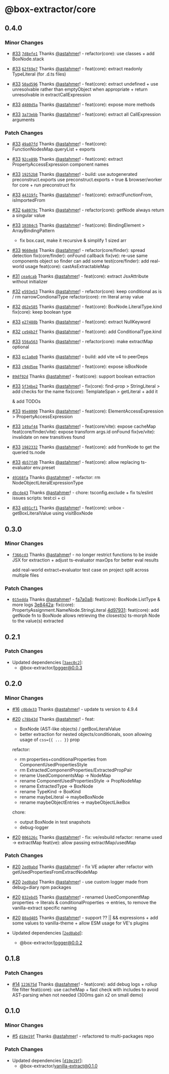 # @box-extractor/core

## 0.4.0

### Minor Changes

-   [#33](https://github.com/astahmer/box-extractor/pull/33) [`7d8efe1`](https://github.com/astahmer/box-extractor/commit/7d8efe12db1e24a8ae8e3a88486f8a69850a6c68) Thanks [@astahmer](https://github.com/astahmer)! - refactor(core): use classes + add BoxNode.stack

-   [#33](https://github.com/astahmer/box-extractor/pull/33) [`62f69e7`](https://github.com/astahmer/box-extractor/commit/62f69e762dd754b50aea24ede959de123e3565af) Thanks [@astahmer](https://github.com/astahmer)! - feat(core): extract readonly TypeLiteral (for .d.ts files)

-   [#33](https://github.com/astahmer/box-extractor/pull/33) [`50ad596`](https://github.com/astahmer/box-extractor/commit/50ad5966c73a97bfb74f4e7075a25d4140de1fff) Thanks [@astahmer](https://github.com/astahmer)! - feat(core): extract undefined + use unresolvable rather than emptyObject when appropriate + return unresolvable in extractCallExpression

-   [#33](https://github.com/astahmer/box-extractor/pull/33) [`d400d5a`](https://github.com/astahmer/box-extractor/commit/d400d5a0f0c19dbad9ec636712a478781a1b4be2) Thanks [@astahmer](https://github.com/astahmer)! - feat(core): expose more methods

-   [#33](https://github.com/astahmer/box-extractor/pull/33) [`3a73ebb`](https://github.com/astahmer/box-extractor/commit/3a73ebbf1f50ecd147b6b70e3c25762349bb37c0) Thanks [@astahmer](https://github.com/astahmer)! - feat(core): extract all CallExpression arguments

### Patch Changes

-   [#33](https://github.com/astahmer/box-extractor/pull/33) [`49a07fd`](https://github.com/astahmer/box-extractor/commit/49a07fd7351d969ac0d7612e71de1754ddcb3a46) Thanks [@astahmer](https://github.com/astahmer)! - feat(core): FunctionNodesMap.queryList + exports

-   [#33](https://github.com/astahmer/box-extractor/pull/33) [`92ce89b`](https://github.com/astahmer/box-extractor/commit/92ce89bc4b000917725ac57a5b33c85ce866be1f) Thanks [@astahmer](https://github.com/astahmer)! - feat(core): extract PropertyAccessExpression component names

-   [#33](https://github.com/astahmer/box-extractor/pull/33) [`19252b8`](https://github.com/astahmer/box-extractor/commit/19252b8203bd125c105a5f774639f5f9c9e55b41) Thanks [@astahmer](https://github.com/astahmer)! - build: use autogenerated preconstruct.exports
    use preconstruct.exports = true & browser/worker for core + run preconstruct fix

-   [#33](https://github.com/astahmer/box-extractor/pull/33) [`44319fc`](https://github.com/astahmer/box-extractor/commit/44319fc40010aeb4923a3baa5f4c3c0289857564) Thanks [@astahmer](https://github.com/astahmer)! - feat(core): extractFunctionFrom, isImportedFrom

-   [#32](https://github.com/astahmer/box-extractor/pull/32) [`6a8079c`](https://github.com/astahmer/box-extractor/commit/6a8079c87b5b0c39dca50a135c3067bdd74c8427) Thanks [@astahmer](https://github.com/astahmer)! - refactor(core): getNode always return a singular value

-   [#33](https://github.com/astahmer/box-extractor/pull/33) [`10384c5`](https://github.com/astahmer/box-extractor/commit/10384c5d9178f69890f22763698053f243694ff8) Thanks [@astahmer](https://github.com/astahmer)! - feat(core): BindingElement > ArrayBindingPattern

    -   fix box.cast, make it recursive & simplify 1 sized arr

-   [#33](https://github.com/astahmer/box-extractor/pull/33) [`9660e84`](https://github.com/astahmer/box-extractor/commit/9660e8448365589141ac317cad59c4fc9071d516) Thanks [@astahmer](https://github.com/astahmer)! - refactor(core/finder): spread detection
    fix(core/finder): onFound callback
    fix(ve): re-use same components object so finder can add some
    test(core/finder): add real-world usage
    feat(core): castAsExtractableMap

-   [#31](https://github.com/astahmer/box-extractor/pull/31) [`cea4cab`](https://github.com/astahmer/box-extractor/commit/cea4cabdd074e40b7fc50a0b3f0a46ad0e33d119) Thanks [@astahmer](https://github.com/astahmer)! - feat(core): extract JsxAttribute without initializer

-   [#32](https://github.com/astahmer/box-extractor/pull/32) [`e593e53`](https://github.com/astahmer/box-extractor/commit/e593e531787c7c4f05f16cb1759635087bee379d) Thanks [@astahmer](https://github.com/astahmer)! - refactor(core): keep conditional as is / rm narrowCondionalType
    refactor(core): rm literal array value

-   [#32](https://github.com/astahmer/box-extractor/pull/32) [`d62e585`](https://github.com/astahmer/box-extractor/commit/d62e58523db5c0cc9453bb988d9751926fa3415e) Thanks [@astahmer](https://github.com/astahmer)! - feat(core): BoxNode.LiteralType.kind
    fix(core): keep boolean type

-   [#33](https://github.com/astahmer/box-extractor/pull/33) [`e27488b`](https://github.com/astahmer/box-extractor/commit/e27488b71f16da110022ff7456011cb21a94150d) Thanks [@astahmer](https://github.com/astahmer)! - feat(core): extract NullKeyword

-   [#32](https://github.com/astahmer/box-extractor/pull/32) [`ce94b2f`](https://github.com/astahmer/box-extractor/commit/ce94b2f6e30b152ec32836c43e6be6dac4f410ed) Thanks [@astahmer](https://github.com/astahmer)! - feat(core): add ConditionalType.kind

-   [#33](https://github.com/astahmer/box-extractor/pull/33) [`556a563`](https://github.com/astahmer/box-extractor/commit/556a563f735ec876c0db1c21f30c96123a8145f8) Thanks [@astahmer](https://github.com/astahmer)! - refactor(core): make extractMap optional

-   [#33](https://github.com/astahmer/box-extractor/pull/33) [`ec1a0e0`](https://github.com/astahmer/box-extractor/commit/ec1a0e04adee11ffdab8d56ed9d4ea4d041f3174) Thanks [@astahmer](https://github.com/astahmer)! - build: add vite v4 to peerDeps

-   [#33](https://github.com/astahmer/box-extractor/pull/33) [`c94d5ee`](https://github.com/astahmer/box-extractor/commit/c94d5ee5167ced1dde23c2a2cbd8cd6edf22a49c) Thanks [@astahmer](https://github.com/astahmer)! - feat(core): expose isBoxNode

-   [`89df92d`](https://github.com/astahmer/box-extractor/commit/89df92dd822cc61422a7d5ee96e0a78058582826) Thanks [@astahmer](https://github.com/astahmer)! - feat(core): support boolean extraction

-   [#33](https://github.com/astahmer/box-extractor/pull/33) [`5f34be2`](https://github.com/astahmer/box-extractor/commit/5f34be2f412758cbba86323162614b9409ba68b2) Thanks [@astahmer](https://github.com/astahmer)! - fix(core): find-prop > StringLiteral > add checks for the name
    fix(core): TemplateSpan > getLiteral + add it

    & add TODOs

-   [#33](https://github.com/astahmer/box-extractor/pull/33) [`95e8000`](https://github.com/astahmer/box-extractor/commit/95e800000032370f05c42b5347f05d2a961c9776) Thanks [@astahmer](https://github.com/astahmer)! - feat(core): ElementAccessExpression > PropertyAccessExpression

-   [#33](https://github.com/astahmer/box-extractor/pull/33) [`149af44`](https://github.com/astahmer/box-extractor/commit/149af44c09d12c54b5868afef60ae2388e4a4478) Thanks [@astahmer](https://github.com/astahmer)! - feat(core/vite): expose cacheMap
    feat(core/finder/vite): expose transform args.id onFound
    fix(ve/vite): invalidate on new transitives found

-   [#33](https://github.com/astahmer/box-extractor/pull/33) [`1982332`](https://github.com/astahmer/box-extractor/commit/19823324a97a3ac597732ec3e7ec477a9bcb8202) Thanks [@astahmer](https://github.com/astahmer)! - feat(core): add fromNode to get the queried ts.node

-   [#33](https://github.com/astahmer/box-extractor/pull/33) [`4b57fd0`](https://github.com/astahmer/box-extractor/commit/4b57fd0319d0dfd5aac84f3fc035a76de23916d9) Thanks [@astahmer](https://github.com/astahmer)! - feat(core): allow replacing ts-evaluator env.preset

-   [`49168fa`](https://github.com/astahmer/box-extractor/commit/49168fa732abfb22727c1aab45f9076e5c4bac51) Thanks [@astahmer](https://github.com/astahmer)! - refactor: rm NodeObjectLiteralExpressionType

-   [`dbcde43`](https://github.com/astahmer/box-extractor/commit/dbcde43a64b74192fc524bb29229084087445fb2) Thanks [@astahmer](https://github.com/astahmer)! - chore: tsconfig.exclude + fix ts/eslint issues
    scripts: test:ci + ci

-   [#33](https://github.com/astahmer/box-extractor/pull/33) [`e891cf1`](https://github.com/astahmer/box-extractor/commit/e891cf1ee1463ba3222af72c3aec26f491fc8da6) Thanks [@astahmer](https://github.com/astahmer)! - feat(core): unbox - getBoxLiteralValue using visitBoxNode

## 0.3.0

### Minor Changes

-   [`f366cd3`](https://github.com/astahmer/box-extractor/commit/f366cd3a3bea021a32149adcaae3173d48cb1aad) Thanks [@astahmer](https://github.com/astahmer)! - no longer restrict functions to be inside JSX for extraction + adjust ts-evaluator maxOps for better eval results

    add real-world extract+evaluator test case on project split across multiple files

### Patch Changes

-   [`015edda`](https://github.com/astahmer/box-extractor/commit/015edda092c71605c9b298938c220ab515acafc1) Thanks [@astahmer](https://github.com/astahmer)! - [fa7a0a8](https://github.com/astahmer/vite-box-extractor/commit/3e8442a6bb7d615607d316909ac40c532ae9860a): feat(core): BoxNode.ListType & more logs
    [3e8442a](https://github.com/astahmer/vite-box-extractor/commit/4d97931ecbbbd6132860c164b205d8cf710ce71c): fix(core): PropertyAssignment.NameNode.StringLiteral
    [4d97931](https://github.com/astahmer/vite-box-extractor/commit/4d97931ecbbbd6132860c164b205d8cf710ce71c): feat(core): add getNode fn to BoxNode
    allows retrieving the closest(s) ts-morph Node to the value(s) extracted

## 0.2.1

### Patch Changes

-   Updated dependencies [[`3aec0c2`](https://github.com/astahmer/box-extractor/commit/3aec0c2923078f674bb3c246afa2b511dc15df77)]:
    -   @box-extractor/logger@0.0.3

## 0.2.0

### Minor Changes

-   [#16](https://github.com/astahmer/box-extractor/pull/16) [`c0bde33`](https://github.com/astahmer/box-extractor/commit/c0bde33f5b18ad09473b03829cf426fe09c103b1) Thanks [@astahmer](https://github.com/astahmer)! - update ts version to 4.9.4

-   [#20](https://github.com/astahmer/box-extractor/pull/20) [`c78b43d`](https://github.com/astahmer/box-extractor/commit/c78b43d6ebdabb0d842a0f86620be9ced09f6e59) Thanks [@astahmer](https://github.com/astahmer)! - feat:

    -   BoxNode (AST-like objects) / getBoxLiteralValue
    -   better extraction for nested objects/conditionals, soon allowing usage of `css={{ ... }}` prop

    refactor:

    -   rm properties+conditionalProperties from ComponentUsedPropertiesStyle
    -   rm ExtractedComponentProperties/ExtractedPropPair
    -   rename UsedComponentsMap -> NodeMap
    -   rename ComponentUsedPropertiesStyle -> PropNodeMap
    -   rename ExtractedType -> BoxNode
    -   rename TypeKind -> BoxKind
    -   rename maybeLiteral -> maybeBoxNode
    -   rename maybeObjectEntries -> maybeObjectLikeBox

    chore:

    -   output BoxNode in test snapshots
    -   debug-logger

-   [#20](https://github.com/astahmer/box-extractor/pull/20) [`006126c`](https://github.com/astahmer/box-extractor/commit/006126c914ab22214e67e081032e56668feae52d) Thanks [@astahmer](https://github.com/astahmer)! - fix: ve/esbuild
    refactor: rename used -> extractMap
    feat(ve): allow passing extractMap/usedMap

### Patch Changes

-   [#20](https://github.com/astahmer/box-extractor/pull/20) [`2ed0abd`](https://github.com/astahmer/box-extractor/commit/2ed0abd950e163588568ec954e83710ebb89cff2) Thanks [@astahmer](https://github.com/astahmer)! - fix VE adapter after refactor with getUsedPropertiesFromExtractNodeMap

-   [#20](https://github.com/astahmer/box-extractor/pull/20) [`2ed0abd`](https://github.com/astahmer/box-extractor/commit/2ed0abd950e163588568ec954e83710ebb89cff2) Thanks [@astahmer](https://github.com/astahmer)! - use custom logger made from debug+diary npm packages

-   [#20](https://github.com/astahmer/box-extractor/pull/20) [`032ebd5`](https://github.com/astahmer/box-extractor/commit/032ebd5882b4d9404f70f3c82f6092e96d31699c) Thanks [@astahmer](https://github.com/astahmer)! - renamed UsedComponentMap properties -> literals & conditionalProperties -> entries, to remove the vanilla-extract specific naming

-   [#20](https://github.com/astahmer/box-extractor/pull/20) [`80ad405`](https://github.com/astahmer/box-extractor/commit/80ad405933970b3e1a30e1ff536bbf402dd334ab) Thanks [@astahmer](https://github.com/astahmer)! - support ?? || && expressions + add some values to vanilla-theme + allow ESM usage for VE's plugins

-   Updated dependencies [[`2ed0abd`](https://github.com/astahmer/box-extractor/commit/2ed0abd950e163588568ec954e83710ebb89cff2)]:
    -   @box-extractor/logger@0.0.2

## 0.1.8

### Patch Changes

-   [#14](https://github.com/astahmer/box-extractor/pull/14) [`123675d`](https://github.com/astahmer/box-extractor/commit/123675de07a5cfd3eae781f5ac028e2d2a16ef54) Thanks [@astahmer](https://github.com/astahmer)! - feat(core): add debug logs + rollup file filter
    feat(core): use cacheMap + fast check with includes
    to avoid AST-parsing when not needed (300ms gain x2 on small demo)

## 0.1.0

### Minor Changes

-   [#5](https://github.com/astahmer/box-extractor/pull/5) [`d10e19f`](https://github.com/astahmer/box-extractor/commit/d10e19fdd496f8578ab2dc546dae1a2d5ef0fb05) Thanks [@astahmer](https://github.com/astahmer)! - refactored to multi-packages repo

### Patch Changes

-   Updated dependencies [[`d10e19f`](https://github.com/astahmer/box-extractor/commit/d10e19fdd496f8578ab2dc546dae1a2d5ef0fb05)]:
    -   @box-extractor/vanilla-extract@0.1.0
